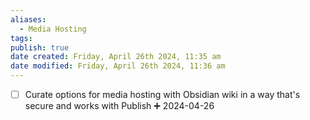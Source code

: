 ```yaml
---
aliases:
  - Media Hosting
tags: 
publish: true
date created: Friday, April 26th 2024, 11:35 am
date modified: Friday, April 26th 2024, 11:36 am
---
```


- [ ] Curate options for media hosting with Obsidian wiki in a way that's secure and works with Publish ➕ 2024-04-26